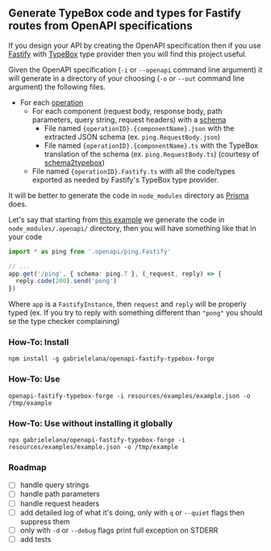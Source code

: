 ## Generate TypeBox code and types for Fastify routes from OpenAPI specifications

If you design your API by creating the OpenAPI specification then if you use
[Fastify](https://fastify.dev/) with
[TypeBox](https://github.com/sinclairzx81/typebox) type provider then you will
find this project useful.

Given the OpenAPI specification (`-i` or `--openapi` command line argument) it
will generate in a directory of your choosing (`-o` or `--out` command line
argument) the following files.

- For each [operation](https://spec.openapis.org/oas/latest.html#operation-object)
  - For each component (request body, response body, path parameters, query
    string, request headers) with a
    [schema](https://spec.openapis.org/oas/latest.html#schema-object)
    - File named `{operationID}.{componentName}.json` with the extracted JSON schema (ex. `ping.RequestBody.json`)
    - File named `{operationID}.{componentName}.ts` with the TypeBox translation
      of the schema (ex. `ping.RequestBody.ts`) (courtesy of
      [schema2typebox](https://github.com/xddq/schema2typebox))
  - File named `{operationID}.Fastify.ts` with all the code/types exported as
    needed by Fastify's TypeBox type provider.

It will be better to generate the code in `node_modules` directory as
[Prisma](https://www.prisma.io) does.

Let's say that starting from [this example](./resources/examples/example.json)
we generate the code in `node_modules/.openapi/` directory, then you will have
something like that in your code

```TypeScript
import * as ping from '.openapi/ping.Fastify'

// ...
app.get('/ping', { schema: ping.T }, (_request, reply) => {
  reply.code(200).send('pong')
})
```

Where `app` is a `FastifyInstance`, then `request` and `reply` will be properly
typed (ex. If you try to reply with something different than `"pong"` you should
se the type checker complaining)

### How-To: Install

```console
npm install -g gabrielelana/openapi-fastify-typebox-forge
```

### How-To: Use

```console
openapi-fastify-typebox-forge -i resources/examples/example.json -o /tmp/example
```

### How-To: Use without installing it globally

```console
npx gabrielelana/openapi-fastify-typebox-forge -i resources/examples/example.json -o /tmp/example
```

### Roadmap

- [ ] handle query strings
- [ ] handle path parameters
- [ ] handle request headers
- [ ] add detailed log of what it's doing, only with `q` or `--quiet` flags then suppress them
- [ ] only with  `-d` or `--debug` flags print full exception on STDERR
- [ ] add tests
